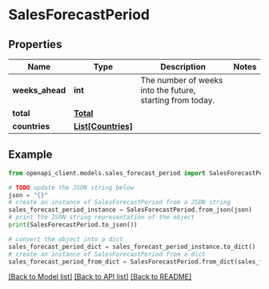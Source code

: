 # SalesForecastPeriod


## Properties

Name | Type | Description | Notes
------------ | ------------- | ------------- | -------------
**weeks_ahead** | **int** | The number of weeks into the future, starting from today. | 
**total** | [**Total**](Total.md) |  | 
**countries** | [**List[Countries]**](Countries.md) |  | 

## Example

```python
from openapi_client.models.sales_forecast_period import SalesForecastPeriod

# TODO update the JSON string below
json = "{}"
# create an instance of SalesForecastPeriod from a JSON string
sales_forecast_period_instance = SalesForecastPeriod.from_json(json)
# print the JSON string representation of the object
print(SalesForecastPeriod.to_json())

# convert the object into a dict
sales_forecast_period_dict = sales_forecast_period_instance.to_dict()
# create an instance of SalesForecastPeriod from a dict
sales_forecast_period_from_dict = SalesForecastPeriod.from_dict(sales_forecast_period_dict)
```
[[Back to Model list]](../README.md#documentation-for-models) [[Back to API list]](../README.md#documentation-for-api-endpoints) [[Back to README]](../README.md)


